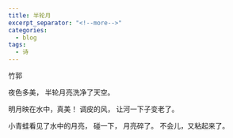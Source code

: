 ```yaml
---
title: 半轮月
excerpt_separator: "<!--more-->"
categories:
  - blog
tags:
  - 诗
---
```


竹郭
<!--more-->

夜色多美，
半轮月亮洗净了天空。

明月映在水中，真美！
调皮的风，
让河一下子变老了。

小青蛙看见了水中的月亮，
碰一下，
月亮碎了。
不会儿，又粘起来了。
